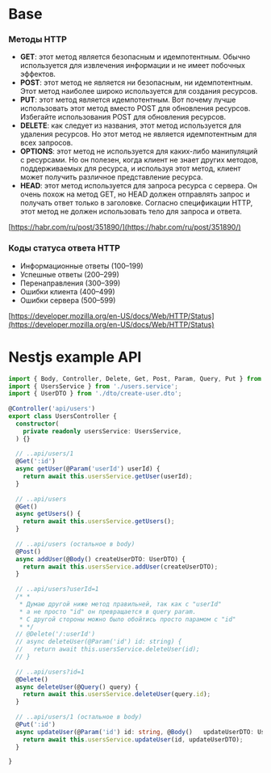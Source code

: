 # Base
 
### Методы HTTP
 
-   **GET**:  этот метод является безопасным и идемпотентным. Обычно используется для извлечения информации и не имеет побочных эффектов.
-   **POST**:  этот метод не является ни безопасным, ни идемпотентным. Этот метод наиболее широко используется для создания ресурсов.
-   **PUT**:  этот метод является идемпотентным. Вот почему лучше использовать этот метод вместо POST для обновления ресурсов. Избегайте использования POST для обновления ресурсов.
-   **DELETE**:  как следует из названия, этот метод используется для удаления ресурсов. Но этот метод не является идемпотентным для всех запросов.
-   **OPTIONS**:  этот метод не используется для каких-либо манипуляций с ресурсами. Но он полезен, когда клиент не знает других методов, поддерживаемых для ресурса, и используя этот метод, клиент может получить различное представление ресурса.
-   **HEAD**:  этот метод используется для запроса ресурса c сервера. Он очень похож на метод GET, но HEAD должен отправлять запрос и получать ответ только в заголовке. Согласно спецификации HTTP, этот метод не должен использовать тело для запроса и ответа.

[https://habr.com/ru/post/351890/](https://habr.com/ru/post/351890/) 

### Коды статуса ответа HTTP

- Информационные ответы (100–199)  
- Успешные ответы (200–299)  
- Перенаправления (300–399)  
- Ошибки клиента (400–499)  
- Ошибки сервера (500–599)  

[https://developer.mozilla.org/en-US/docs/Web/HTTP/Status](https://developer.mozilla.org/en-US/docs/Web/HTTP/Status)

# Nestjs example API

```ts
import { Body, Controller, Delete, Get, Post, Param, Query, Put } from '@nestjs/common';  
import { UsersService } from './users.service';  
import { UserDTO } from './dto/create-user.dto';  
  
@Controller('api/users')  
export class UsersController {  
  constructor(  
    private readonly usersService: UsersService,  
  ) {}  
  
  // ..api/users/1
  @Get(':id')  
  async getUser(@Param('userId') userId) {  
    return await this.usersService.getUser(userId);  
  }  
  
  // ..api/users
  @Get()  
  async getUsers() {  
    return await this.usersService.getUsers();  
  }  
  
  // ..api/users (остальное в body)
  @Post()  
  async addUser(@Body() createUserDTO: UserDTO) {  
    return await this.usersService.addUser(createUserDTO);  
  }  
  
  // ..api/users?userId=1
  /* *
   * Думаю другой ниже метод правильней, так как с "userId"
   * а не просто "id" он превращается в query param.  
   * С другой стороны можно было обойтись просто парамом с "id"    
   * */
  // @Delete('/:userId')  
  // async deleteUser(@Param('id') id: string) {  
  //   return await this.usersService.deleteUser(id);  
  // }  
  
  // ..api/users?id=1
  @Delete()  
  async deleteUser(@Query() query) { 
    return await this.usersService.deleteUser(query.id); 
  } 
  
  // ..api/users/1 (остальное в body)
  @Put(':id')  
  async updateUser(@Param('id') id: string, @Body()   updateUserDTO: UserDTO) {  
    return await this.usersService.updateUser(id, updateUserDTO);  
  }

}
```


<!--stackedit_data:
eyJoaXN0b3J5IjpbMTkyOTcxNTU0OSwzNTA2NzYwODQsLTM1OT
I1NTExMCwtOTcyNDg1MTYwLDEyODAwNzg2MjddfQ==
-->